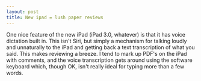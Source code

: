 ```yaml
---
layout: post
title: New ipad = lush paper reviews
---
```


One nice feature of the new iPad (iPad 3.0, whatever) is that it has voice dictation built in. This isn't Siri, but simply a mechanism for talking loudly and unnaturally to the iPad and getting back a text transcription of what you said. This makes reviewing a breeze. I tend to mark up PDF's on the iPad with comments, and the voice transcription gets around using the software keyboard which, though OK, isn't really ideal for typing more than a few words.